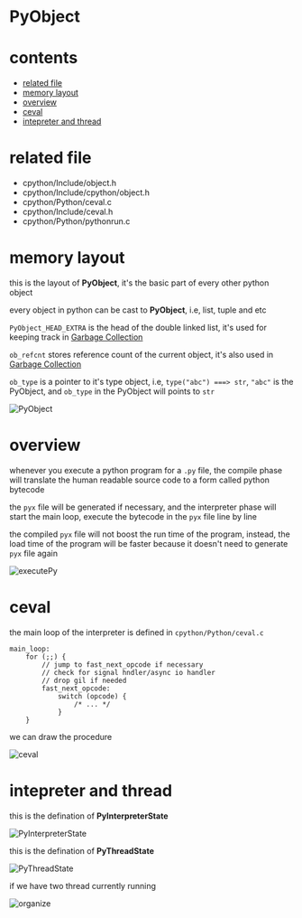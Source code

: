 # PyObject

# contents

* [related file](#related-file)
* [memory layout](#memory-layout)
* [overview](#overview)
* [ceval](#ceval)
* [intepreter and thread](#intepreter-and-thread)

# related file

* cpython/Include/object.h
* cpython/Include/cpython/object.h
* cpython/Python/ceval.c
* cpython/Include/ceval.h
* cpython/Python/pythonrun.c

# memory layout

this is the layout of **PyObject**, it's the basic part of every other python object

every object in python can be cast to **PyObject**, i.e, list, tuple and etc

`PyObject_HEAD_EXTRA` is the head of the double linked list, it's used for keeping track in [Garbage Collection](https://github.com/zpoint/CPython-Internals/blob/master/Interpreter/gc/gc.md)

`ob_refcnt` stores reference count of the current object, it's also used in [Garbage Collection](https://github.com/zpoint/CPython-Internals/blob/master/Interpreter/gc/gc.md)

`ob_type` is a pointer to it's type object, i.e, `type("abc") ===> str`, `"abc"` is the PyObject, and `ob_type` in the PyObject will points to `str`

![PyObject](https://github.com/zpoint/CPython-Internals/blob/master/Interpreter/pyobject/PyObject.png)

# overview

whenever you execute a python program for a `.py` file, the compile phase will translate the human readable source code to a form called python bytecode

the `pyx` file will be generated if necessary, and the interpreter phase will start the main loop, execute the bytecode in the `pyx` file line by line

the compiled `pyx` file will not boost the run time of the program, instead, the load time of the program will be faster because it doesn't need to generate `pyx` file again

![executePy](https://github.com/zpoint/CPython-Internals/blob/master/Interpreter/pyobject/executePy.png)

# ceval

the main loop of the interpreter is defined in `cpython/Python/ceval.c`

    main_loop:
        for (;;) {
        	// jump to fast_next_opcode if necessary
        	// check for signal hndler/async io handler
            // drop gil if needed
			fast_next_opcode:
                switch (opcode) {
                    /* ... */
                }
        }

we can draw the procedure

![ceval](https://github.com/zpoint/CPython-Internals/blob/master/Interpreter/pyobject/ceval.png)

# intepreter and thread

this is the defination of **PyInterpreterState**

![PyInterpreterState](https://github.com/zpoint/CPython-Internals/blob/master/Interpreter/pyobject/PyInterpreterState.png)

this is the defination of **PyThreadState**

![PyThreadState](https://github.com/zpoint/CPython-Internals/blob/master/Interpreter/pyobject/PyThreadState.png)

if we have two thread currently running

![organize](https://github.com/zpoint/CPython-Internals/blob/master/Interpreter/pyobject/organize.png)
